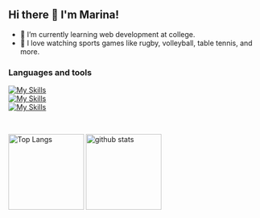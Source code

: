 ## Hi there 👋 I'm Marina!

- 🌱 I’m currently learning web development at college.
- 🏉 I love watching sports games like rugby, volleyball, table tennis, and more.

### Languages and tools
[![My Skills](https://skillicons.dev/icons?i=js,ts,py,django,sass,tailwind,materialui)](https://skillicons.dev)
<br>
[![My Skills](https://skillicons.dev/icons?i=react,nextjs,redux,nodejs,express,mongodb,postgres)](https://skillicons.dev)
<br>
[![My Skills](https://skillicons.dev/icons?i=aws,git,githubactions,docker,bun,figma)](https://skillicons.dev)


<br>
<p align="left"> 
  <img alt="Top Langs" height="150px" src="https://github-readme-stats.vercel.app/api/top-langs/?username=MarinaYano&layout=compact&show_icons=true" />
  <img alt="github stats" height="150px" src="https://github-readme-stats.vercel.app/api?username=MarinaYano&hide=contribs?count_private=true" />
</p>
